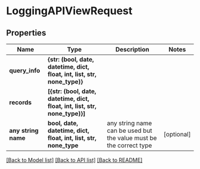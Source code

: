 # LoggingAPIViewRequest


## Properties
Name | Type | Description | Notes
------------ | ------------- | ------------- | -------------
**query_info** | **{str: (bool, date, datetime, dict, float, int, list, str, none_type)}** |  | 
**records** | **[{str: (bool, date, datetime, dict, float, int, list, str, none_type)}]** |  | 
**any string name** | **bool, date, datetime, dict, float, int, list, str, none_type** | any string name can be used but the value must be the correct type | [optional]

[[Back to Model list]](../README.md#documentation-for-models) [[Back to API list]](../README.md#documentation-for-api-endpoints) [[Back to README]](../README.md)


